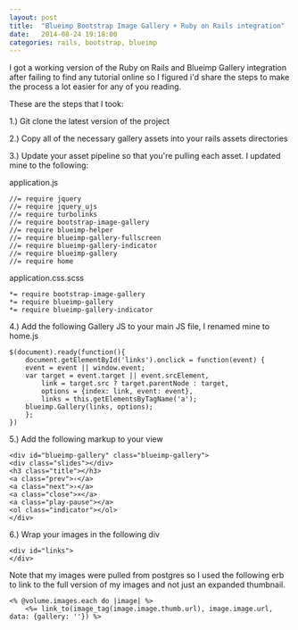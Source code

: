 ```yaml
---
layout: post
title:  "Blueimp Bootstrap Image Gallery + Ruby on Rails integration"
date:   2014-08-24 19:18:00
categories: rails, bootstrap, blueimp
---
```


I got a working version of the Ruby on Rails and Blueimp Gallery integration after failing to find any tutorial online so I figured i'd share the steps to make the process a lot easier for any of you reading.

These are the steps that I took:

1.) Git clone the latest version of the project

2.) Copy all of the necessary gallery assets into your rails assets directories

3.) Update your asset pipeline so that you're pulling each asset. I updated mine to the following:

application.js

	//= require jquery
	//= require jquery_ujs
	//= require turbolinks
	//= require bootstrap-image-gallery
	//= require blueimp-helper
	//= require blueimp-gallery-fullscreen
	//= require blueimp-gallery-indicator
	//= require blueimp-gallery
	//= require home

application.css.scss

	*= require bootstrap-image-gallery
	*= require blueimp-gallery
	*= require blueimp-gallery-indicator

4.) Add the following Gallery JS to your main JS file, I renamed mine to home.js

	$(document).ready(function(){
		document.getElementById('links').onclick = function(event) {
	    event = event || window.event;
	    var target = event.target || event.srcElement,
	        link = target.src ? target.parentNode : target,
	        options = {index: link, event: event},
	        links = this.getElementsByTagName('a');
	    blueimp.Gallery(links, options);
		};
	})

5.) Add the following markup to your view

	<div id="blueimp-gallery" class="blueimp-gallery">
    <div class="slides"></div>
    <h3 class="title"></h3>
    <a class="prev">‹</a>
    <a class="next">›</a>
    <a class="close">×</a>
    <a class="play-pause"></a>
    <ol class="indicator"></ol>
	</div>

6.) Wrap your images in the following div

	<div id="links">
	</div>

Note that my images were pulled from postgres so I used the following erb to link to the full version of my images and not just an expanded thumbnail.

	<% @volume.images.each do |image| %>
		<%= link_to(image_tag(image.image.thumb.url), image.image.url, data: {gallery: ''}) %>



